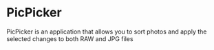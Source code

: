 # PicPicker

PicPicker is an application that allows you to sort photos and apply the selected changes to both RAW and JPG files